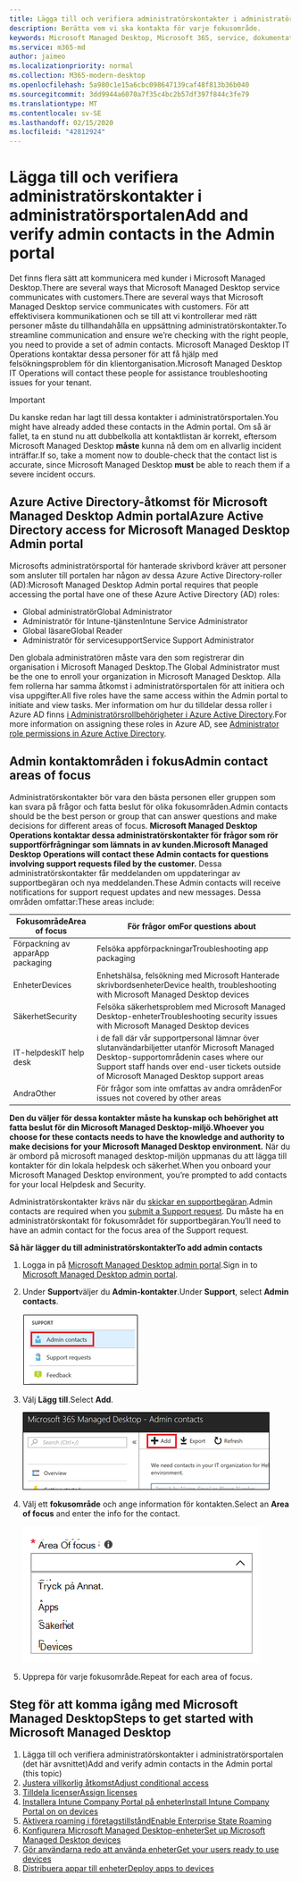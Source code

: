 ```yaml
---
title: Lägga till och verifiera administratörskontakter i administratörsportalen
description: Berätta vem vi ska kontakta för varje fokusområde.
keywords: Microsoft Managed Desktop, Microsoft 365, service, dokumentation
ms.service: m365-md
author: jaimeo
ms.localizationpriority: normal
ms.collection: M365-modern-desktop
ms.openlocfilehash: 5a980c1e15a6cbc098647139caf48f813b36b040
ms.sourcegitcommit: 3dd9944a6070a7f35c4bc2b57df397f844c3fe79
ms.translationtype: MT
ms.contentlocale: sv-SE
ms.lasthandoff: 02/15/2020
ms.locfileid: "42812924"
---
```

# <a name="add-and-verify-admin-contacts-in-the-admin-portal"></a><span data-ttu-id="0e861-104">Lägga till och verifiera administratörskontakter i administratörsportalen</span><span class="sxs-lookup"><span data-stu-id="0e861-104">Add and verify admin contacts in the Admin portal</span></span>

<span data-ttu-id="0e861-105">Det finns flera sätt att kommunicera med kunder i Microsoft Managed Desktop.There are several ways that Microsoft Managed Desktop service communicates with customers.</span><span class="sxs-lookup"><span data-stu-id="0e861-105">There are several ways that Microsoft Managed Desktop service communicates with customers.</span></span> <span data-ttu-id="0e861-106">För att effektivisera kommunikationen och se till att vi kontrollerar med rätt personer måste du tillhandahålla en uppsättning administratörskontakter.</span><span class="sxs-lookup"><span data-stu-id="0e861-106">To streamline communication and ensure we’re checking with the right people, you need to provide a set of admin contacts.</span></span> <span data-ttu-id="0e861-107">Microsoft Managed Desktop IT Operations kontaktar dessa personer för att få hjälp med felsökningsproblem för din klientorganisation.</span><span class="sxs-lookup"><span data-stu-id="0e861-107">Microsoft Managed Desktop IT Operations will contact these people for assistance troubleshooting issues for your tenant.</span></span>

> [!IMPORTANT]
> <span data-ttu-id="0e861-108">Du kanske redan har lagt till dessa kontakter i administratörsportalen.</span><span class="sxs-lookup"><span data-stu-id="0e861-108">You might have already added these contacts in the Admin portal.</span></span> <span data-ttu-id="0e861-109">Om så är fallet, ta en stund nu att dubbelkolla att kontaktlistan är korrekt, eftersom Microsoft Managed Desktop **måste** kunna nå dem om en allvarlig incident inträffar.</span><span class="sxs-lookup"><span data-stu-id="0e861-109">If so, take a moment now to double-check that the contact list is accurate, since Microsoft Managed Desktop **must** be able to reach them if a severe incident occurs.</span></span>

## <a name="azure-active-directory-access-for-microsoft-managed-desktop-admin-portal"></a><span data-ttu-id="0e861-110">Azure Active Directory-åtkomst för Microsoft Managed Desktop Admin portal</span><span class="sxs-lookup"><span data-stu-id="0e861-110">Azure Active Directory access for Microsoft Managed Desktop Admin portal</span></span>

<span data-ttu-id="0e861-111">Microsofts administratörsportal för hanterade skrivbord kräver att personer som ansluter till portalen har någon av dessa Azure Active Directory-roller (AD):</span><span class="sxs-lookup"><span data-stu-id="0e861-111">Microsoft Managed Desktop Admin portal requires that people accessing the portal have one of these Azure Active Directory (AD) roles:</span></span>
- <span data-ttu-id="0e861-112">Global administratör</span><span class="sxs-lookup"><span data-stu-id="0e861-112">Global Administrator</span></span>
- <span data-ttu-id="0e861-113">Administratör för Intune-tjänsten</span><span class="sxs-lookup"><span data-stu-id="0e861-113">Intune Service Administrator</span></span>
- <span data-ttu-id="0e861-114">Global läsare</span><span class="sxs-lookup"><span data-stu-id="0e861-114">Global Reader</span></span>
- <span data-ttu-id="0e861-115">Administratör för servicesupport</span><span class="sxs-lookup"><span data-stu-id="0e861-115">Service Support Administrator</span></span>

<span data-ttu-id="0e861-116">Den globala administratören måste vara den som registrerar din organisation i Microsoft Managed Desktop.</span><span class="sxs-lookup"><span data-stu-id="0e861-116">The Global Administrator must be the one to enroll your organization in Microsoft Managed Desktop.</span></span> <span data-ttu-id="0e861-117">Alla fem rollerna har samma åtkomst i administratörsportalen för att initiera och visa uppgifter.</span><span class="sxs-lookup"><span data-stu-id="0e861-117">All five roles have the same access within the Admin portal to initiate and view tasks.</span></span> <span data-ttu-id="0e861-118">Mer information om hur du tilldelar dessa roller i Azure AD finns [i Administratörsrollbehörigheter i Azure Active Directory](https://docs.microsoft.com/azure/active-directory/users-groups-roles/directory-assign-admin-roles).</span><span class="sxs-lookup"><span data-stu-id="0e861-118">For more information on assigning these roles in Azure AD, see [Administrator role permissions in Azure Active Directory](https://docs.microsoft.com/azure/active-directory/users-groups-roles/directory-assign-admin-roles).</span></span> 

## <a name="admin-contact-areas-of-focus"></a><span data-ttu-id="0e861-119">Admin kontaktområden i fokus</span><span class="sxs-lookup"><span data-stu-id="0e861-119">Admin contact areas of focus</span></span>

<span data-ttu-id="0e861-120">Administratörskontakter bör vara den bästa personen eller gruppen som kan svara på frågor och fatta beslut för olika fokusområden.</span><span class="sxs-lookup"><span data-stu-id="0e861-120">Admin contacts should be the best person or group that can answer questions and make decisions for different areas of focus.</span></span> <span data-ttu-id="0e861-121">**Microsoft Managed Desktop Operations kontaktar dessa administratörskontakter för frågor som rör supportförfrågningar som lämnats in av kunden.**</span><span class="sxs-lookup"><span data-stu-id="0e861-121">**Microsoft Managed Desktop Operations will contact these Admin contacts for questions involving support requests filed by the customer.**</span></span> <span data-ttu-id="0e861-122">Dessa administratörskontakter får meddelanden om uppdateringar av supportbegäran och nya meddelanden.</span><span class="sxs-lookup"><span data-stu-id="0e861-122">These Admin contacts will receive notifications for support request updates and new messages.</span></span> <span data-ttu-id="0e861-123">Dessa områden omfattar:</span><span class="sxs-lookup"><span data-stu-id="0e861-123">These areas include:</span></span>

<span data-ttu-id="0e861-124">Fokusområde</span><span class="sxs-lookup"><span data-stu-id="0e861-124">Area of focus</span></span> | <span data-ttu-id="0e861-125">För frågor om</span><span class="sxs-lookup"><span data-stu-id="0e861-125">For questions about</span></span>
--- | ---
<span data-ttu-id="0e861-126">Förpackning av appar</span><span class="sxs-lookup"><span data-stu-id="0e861-126">App packaging</span></span> | <span data-ttu-id="0e861-127">Felsöka appförpackningar</span><span class="sxs-lookup"><span data-stu-id="0e861-127">Troubleshooting app packaging</span></span>
<span data-ttu-id="0e861-128">Enheter</span><span class="sxs-lookup"><span data-stu-id="0e861-128">Devices</span></span> | <span data-ttu-id="0e861-129">Enhetshälsa, felsökning med Microsoft Hanterade skrivbordsenheter</span><span class="sxs-lookup"><span data-stu-id="0e861-129">Device health, troubleshooting with Microsoft Managed Desktop devices</span></span>
<span data-ttu-id="0e861-130">Säkerhet</span><span class="sxs-lookup"><span data-stu-id="0e861-130">Security</span></span> | <span data-ttu-id="0e861-131">Felsöka säkerhetsproblem med Microsoft Managed Desktop-enheter</span><span class="sxs-lookup"><span data-stu-id="0e861-131">Troubleshooting security issues with Microsoft Managed Desktop devices</span></span>
<span data-ttu-id="0e861-132">IT-helpdesk</span><span class="sxs-lookup"><span data-stu-id="0e861-132">IT help desk</span></span> | <span data-ttu-id="0e861-133">i de fall där vår supportpersonal lämnar över slutanvändarbiljetter utanför Microsoft Managed Desktop-supportområden</span><span class="sxs-lookup"><span data-stu-id="0e861-133">in cases where our Support staff hands over end-user tickets outside of Microsoft Managed Desktop support areas</span></span> 
<span data-ttu-id="0e861-134">Andra</span><span class="sxs-lookup"><span data-stu-id="0e861-134">Other</span></span> | <span data-ttu-id="0e861-135">För frågor som inte omfattas av andra områden</span><span class="sxs-lookup"><span data-stu-id="0e861-135">For issues not covered by other areas</span></span>

<span data-ttu-id="0e861-136">**Den du väljer för dessa kontakter måste ha kunskap och behörighet att fatta beslut för din Microsoft Managed Desktop-miljö.**</span><span class="sxs-lookup"><span data-stu-id="0e861-136">**Whoever you choose for these contacts needs to have the knowledge and authority to make decisions for your Microsoft Managed Desktop environment.**</span></span> <span data-ttu-id="0e861-137">När du är ombord på microsoft managed desktop-miljön uppmanas du att lägga till kontakter för din lokala helpdesk och säkerhet.</span><span class="sxs-lookup"><span data-stu-id="0e861-137">When you onboard your Microsoft Managed Desktop environment, you’re prompted to add contacts for your local Helpdesk and Security.</span></span> 

<span data-ttu-id="0e861-138">Administratörskontakter krävs när du [skickar en supportbegäran](../service-description/support.md).</span><span class="sxs-lookup"><span data-stu-id="0e861-138">Admin contacts are required when you [submit a Support request](../service-description/support.md).</span></span> <span data-ttu-id="0e861-139">Du måste ha en administratörskontakt för fokusområdet för supportbegäran.</span><span class="sxs-lookup"><span data-stu-id="0e861-139">You’ll need to have an admin contact for the focus area of the Support request.</span></span> 

<span data-ttu-id="0e861-140">**Så här lägger du till administratörskontakter**</span><span class="sxs-lookup"><span data-stu-id="0e861-140">**To add admin contacts**</span></span>

1.  <span data-ttu-id="0e861-141">Logga in på [Microsoft Managed Desktop admin portal](https://aka.ms/mwaasportal).</span><span class="sxs-lookup"><span data-stu-id="0e861-141">Sign in to [Microsoft Managed Desktop admin portal](https://aka.ms/mwaasportal).</span></span> 

2.  <span data-ttu-id="0e861-142">Under **Support**väljer du **Admin-kontakter**.</span><span class="sxs-lookup"><span data-stu-id="0e861-142">Under **Support**, select **Admin contacts**.</span></span> 

    ![Stödmeny, Admin-kontakter längst upp markerade](../../media/admincontacts.png)

3. <span data-ttu-id="0e861-144">Välj **Lägg till**.</span><span class="sxs-lookup"><span data-stu-id="0e861-144">Select **Add**.</span></span>

    ![Admin portal, Lägg till knappen, till vänster om Exportera och uppdatera](../../media/adminadd.png)

4.  <span data-ttu-id="0e861-146">Välj ett **fokusområde** och ange information för kontakten.</span><span class="sxs-lookup"><span data-stu-id="0e861-146">Select an **Area of focus** and enter the info for the contact.</span></span> 

    ![listan över fokusområden, till exempel Andra, Appar och Säkerhet](../../media/areaoffocus.png)

5. <span data-ttu-id="0e861-148">Upprepa för varje fokusområde.</span><span class="sxs-lookup"><span data-stu-id="0e861-148">Repeat for each area of focus.</span></span> 

## <a name="steps-to-get-started-with-microsoft-managed-desktop"></a><span data-ttu-id="0e861-149">Steg för att komma igång med Microsoft Managed Desktop</span><span class="sxs-lookup"><span data-stu-id="0e861-149">Steps to get started with Microsoft Managed Desktop</span></span>

1. <span data-ttu-id="0e861-150">Lägga till och verifiera administratörskontakter i administratörsportalen (det här avsnittet)</span><span class="sxs-lookup"><span data-stu-id="0e861-150">Add and verify admin contacts in the Admin portal (this topic)</span></span>
2. [<span data-ttu-id="0e861-151">Justera villkorlig åtkomst</span><span class="sxs-lookup"><span data-stu-id="0e861-151">Adjust conditional access</span></span>](conditional-access.md)
3. [<span data-ttu-id="0e861-152">Tilldela licenser</span><span class="sxs-lookup"><span data-stu-id="0e861-152">Assign licenses</span></span>](assign-licenses.md)
4. [<span data-ttu-id="0e861-153">Installera Intune Company Portal på enheter</span><span class="sxs-lookup"><span data-stu-id="0e861-153">Install Intune Company Portal on on devices</span></span>](company-portal.md)
5. [<span data-ttu-id="0e861-154">Aktivera roaming i företagstillstånd</span><span class="sxs-lookup"><span data-stu-id="0e861-154">Enable Enterprise State Roaming</span></span>](enterprise-state-roaming.md)
6. [<span data-ttu-id="0e861-155">Konfigurera Microsoft Managed Desktop-enheter</span><span class="sxs-lookup"><span data-stu-id="0e861-155">Set up Microsoft Managed Desktop devices</span></span>](set-up-devices.md)
7. [<span data-ttu-id="0e861-156">Gör användarna redo att använda enheter</span><span class="sxs-lookup"><span data-stu-id="0e861-156">Get your users ready to use devices</span></span>](get-started-devices.md)
8. [<span data-ttu-id="0e861-157">Distribuera appar till enheter</span><span class="sxs-lookup"><span data-stu-id="0e861-157">Deploy apps to devices</span></span>](deploy-apps.md)
